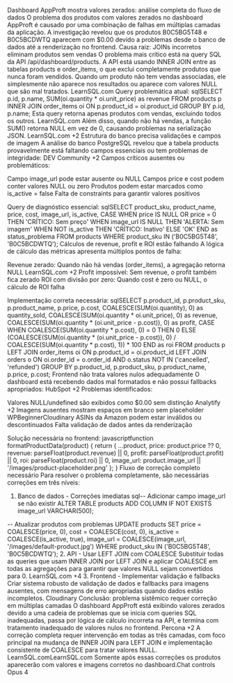 Dashboard AppProft mostra valores zerados: análise completa do fluxo de dados
O problema dos produtos com valores zerados no dashboard AppProft é causado por uma combinação de falhas em múltiplas camadas da aplicação. A investigação revelou que os produtos B0C5BG5T48 e B0C5BCDWTQ aparecem com $0.00 devido a problemas desde o banco de dados até a renderização no frontend.
Causa raiz: JOINs incorretos eliminam produtos sem vendas
O problema mais crítico está na query SQL da API /api/dashboard/products. A API está usando INNER JOIN entre as tabelas products e order_items, o que exclui completamente produtos que nunca foram vendidos. Quando um produto não tem vendas associadas, ele simplesmente não aparece nos resultados ou aparece com valores NULL que são mal tratados. LearnSQL.com
Query problemática atual:
sqlSELECT 
  p.id,
  p.name,
  SUM(oi.quantity * oi.unit_price) as revenue
FROM products p
INNER JOIN order_items oi ON p.product_id = oi.product_id
GROUP BY p.id, p.name;
Esta query retorna apenas produtos com vendas, excluindo todos os outros. LearnSQL.com Além disso, quando não há vendas, a função SUM() retorna NULL em vez de 0, causando problemas na serialização JSON. LearnSQL.com +2
Estrutura do banco precisa validações e campos de imagem
A análise do banco PostgreSQL revelou que a tabela products provavelmente está faltando campos essenciais ou tem problemas de integridade: DEV Community +2
Campos críticos ausentes ou problemáticos:

Campo image_url pode estar ausente ou NULL
Campos price e cost podem conter valores NULL ou zero
Produtos podem estar marcados como is_active = false
Falta de constraints para garantir valores positivos

Query de diagnóstico essencial:
sqlSELECT 
    product_sku,
    product_name,
    price,
    cost,
    image_url,
    is_active,
    CASE 
        WHEN price IS NULL OR price = 0 THEN 'CRÍTICO: Sem preço'
        WHEN image_url IS NULL THEN 'ALERTA: Sem imagem'
        WHEN NOT is_active THEN 'CRÍTICO: Inativo'
        ELSE 'OK'
    END as status_problema
FROM products 
WHERE product_sku IN ('B0C5BG5T48', 'B0C5BCDWTQ');
Cálculos de revenue, profit e ROI estão falhando
A lógica de cálculo das métricas apresenta múltiplos pontos de falha:

Revenue zerado: Quando não há vendas (order_items), a agregação retorna NULL LearnSQL.com +2
Profit impossível: Sem revenue, o profit também fica zerado
ROI com divisão por zero: Quando cost é zero ou NULL, o cálculo de ROI falha

Implementação correta necessária:
sqlSELECT 
  p.product_id,
  p.product_sku,
  p.product_name,
  p.price,
  p.cost,
  COALESCE(SUM(oi.quantity), 0) as quantity_sold,
  COALESCE(SUM(oi.quantity * oi.unit_price), 0) as revenue,
  COALESCE(SUM(oi.quantity * (oi.unit_price - p.cost)), 0) as profit,
  CASE 
    WHEN COALESCE(SUM(oi.quantity * p.cost), 0) = 0 THEN 0
    ELSE (COALESCE(SUM(oi.quantity * (oi.unit_price - p.cost)), 0) / 
          COALESCE(SUM(oi.quantity * p.cost), 1)) * 100
  END as roi
FROM products p
LEFT JOIN order_items oi ON p.product_id = oi.product_id
LEFT JOIN orders o ON oi.order_id = o.order_id 
  AND o.status NOT IN ('cancelled', 'refunded')
GROUP BY p.product_id, p.product_sku, p.product_name, p.price, p.cost;
Frontend não trata valores nulos adequadamente
O dashboard está recebendo dados mal formatados e não possui fallbacks apropriados: HubSpot +2
Problemas identificados:

Valores NULL/undefined são exibidos como $0.00 sem distinção Analytify +2
Imagens ausentes mostram espaços em branco sem placeholder WPBeginnerCloudinary
ASINs da Amazon podem estar inválidos ou descontinuados
Falta validação de dados antes da renderização

Solução necessária no frontend:
javascriptfunction formatProductData(product) {
  return {
    ...product,
    price: product.price ?? 0,
    revenue: parseFloat(product.revenue) || 0,
    profit: parseFloat(product.profit) || 0,
    roi: parseFloat(product.roi) || 0,
    image_url: product.image_url || '/images/product-placeholder.png'
  };
}
Fluxo de correção completo necessário
Para resolver o problema completamente, são necessárias correções em três níveis:
1. Banco de dados - Correções imediatas
sql-- Adicionar campo image_url se não existir
ALTER TABLE products ADD COLUMN IF NOT EXISTS image_url VARCHAR(500);

-- Atualizar produtos com problemas
UPDATE products 
SET 
  price = COALESCE(price, 0),
  cost = COALESCE(cost, 0),
  is_active = COALESCE(is_active, true),
  image_url = COALESCE(image_url, '/images/default-product.jpg')
WHERE product_sku IN ('B0C5BG5T48', 'B0C5BCDWTQ');
2. API - Usar LEFT JOIN com COALESCE
Substituir todas as queries que usam INNER JOIN por LEFT JOIN e aplicar COALESCE em todas as agregações para garantir que valores NULL sejam convertidos para 0. LearnSQL.com +4
3. Frontend - Implementar validação e fallbacks
Criar sistema robusto de validação de dados e fallbacks para imagens ausentes, com mensagens de erro apropriadas quando dados estão incompletos. Cloudinary
Conclusão: problema sistêmico requer correção em múltiplas camadas
O dashboard AppProft está exibindo valores zerados devido a uma cadeia de problemas que se inicia com queries SQL inadequadas, passa por lógica de cálculo incorreta na API, e termina com tratamento inadequado de valores nulos no frontend. Percona +2 A correção completa requer intervenção em todas as três camadas, com foco principal na mudança de INNER JOIN para LEFT JOIN e implementação consistente de COALESCE para tratar valores NULL. LearnSQL.comLearnSQL.com Somente após essas correções os produtos aparecerão com valores e imagens corretos no dashboard.Chat controls Opus 4